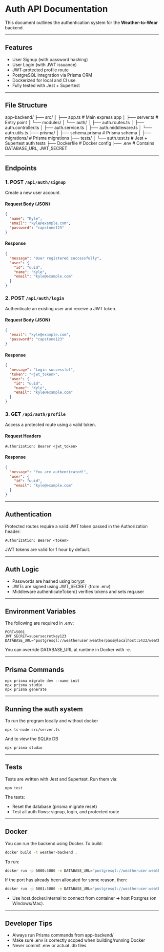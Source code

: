 # Auth API Documentation

This document outlines the authentication system for the **Weather-to-Wear** backend.

---

## Features

- User Signup (with password hashing)
- User Login (with JWT issuance)
- JWT-protected profile route
- PostgreSQL integration via Prisma ORM
- Dockerized for local and CI use
- Fully tested with Jest + Supertest

---

## File Structure 
app-backend/
├── src/
│ ├── app.ts # Main express app
│ ├── server.ts # Entry point
│ └── modules/
│ └── auth/
│ ├── auth.routes.ts
│ ├── auth.controller.ts
│ ├── auth.service.ts
│ ├── auth.middleware.ts
│ └── auth.utils.ts
├── prisma/
│ ├── schema.prisma # Prisma schema
│ ├── migrations/ # Prisma migrations
├── tests/
│ └── auth.test.ts # Jest + Supertest auth tests
├── Dockerfile # Docker config
├── .env # Contains DATABASE_URL, JWT_SECRET

---

## Endpoints

### 1. **POST** `/api/auth/signup`
Create a new user account.

#### Request Body (JSON)
```json
{
  "name": "Kyle",
  "email": "kyle@example.com",
  "password": "capstone123"
}
```

#### Response
```json
{
  "message": "User registered successfully",
  "user": {
    "id": "uuid",
    "name": "Kyle",
    "email": "kyle@example.com"
  }
}
```

### 2. **POST** `/api/auth/login`
Authenticate an existing user and receive a JWT token.

#### Request Body (JSON)
```json
{
  "email": "kyle@example.com",
  "password": "capstone123"
}
```

#### Response
```json
{
  "message": "Login successful",
  "token": "<jwt_token>",
  "user": {
    "id": "uuid",
    "name": "Kyle",
    "email": "kyle@example.com"
  }
}
```

### 3. **GET** `/api/auth/profile`
Access a protected route using a valid token.

#### Request Headers
```
Authorization: Bearer <jwt_token>
```

#### Response
```json
{
  "message": "You are authenticated!",
  "user": {
    "id": "uuid",
    "email": "kyle@example.com"
  }
}
```

---

## Authentication
Protected routes require a valid JWT token passed in the Authorization header:
```
Authorization: Bearer <token>
```
JWT tokens are valid for 1 hour by default.

---

## Auth Logic 
- Passwords are hashed using bcrypt
- JWTs are signed using JWT_SECRET (from .env)
- Middleware authenticateToken() verifies tokens and sets req.user

---

## Environment Variables
The following are required in .env:
```env
PORT=5001
JWT_SECRET=supersecretkey123
DATABASE_URL="postgresql://weatheruser:weatherpass@localhost:5433/weatherdb"
```
You can override DATABASE_URL at runtime in Docker with -e.

---

## Prisma Commands
```
npx prisma migrate dev --name init
npx prisma studio
npx prisma generate
```

---

## Running the auth system 
To run the program locally and without docker
```
npx ts-node src/server.ts

```
And to view the SQLite DB
```
npx prisma studio
```

---

## Tests 
Tests are written with Jest and Supertest. Run them via:
```
npm test
```
The tests:
- Reset the database (prisma migrate reset)
- Test all auth flows: signup, login, and protected route

---

## Docker 
You can run the backend using Docker.
To build:
```bash
docker build -t weather-backend .
```
To run:
```bash
docker run -p 5000:5000 -e DATABASE_URL="postgresql://weatheruser:weatherpass@host.docker.internal:5433/weatherdb" weather-backend
```
If the port has already been allocated for some reason, then:
```bash
docker run -p 5001:5000 -e DATABASE_URL="postgresql://weatheruser:weatherpass@host.docker.internal:5433/weatherdb" weather-backend
```

- Use host.docker.internal to connect from container ➜ host Postgres (on Windows/Mac).

---

## Developer Tips 
- Always run Prisma commands from app-backend/
- Make sure .env is correctly scoped when building/running Docker
- Never commit .env or actual .db files